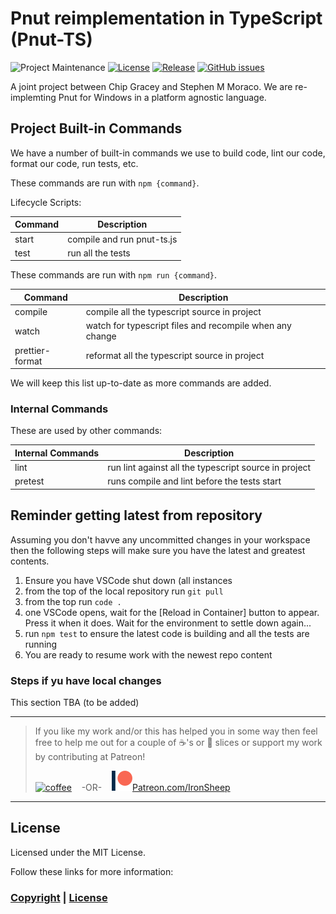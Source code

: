 # Pnut reimplementation in TypeScript (Pnut-TS)

![Project Maintenance][maintenance-shield]
[![License][license-shield]](LICENSE)
[![Release][Release-shield]](https://github.com/ironsheep/Pnut-ts-dev/releases)
[![GitHub issues][Issues-shield]](https://github.com/ironsheep/Pnut-ts-dev/issues)

A joint project between Chip Gracey and Stephen M Moraco.
We are re-implemting Pnut for Windows in a platform agnostic language.

## Project Built-in Commands

We have a number of built-in commands we use to build code, lint our code, format our code, run tests, etc.

 These commands are run with `npm {command}`.

Lifecycle Scripts:

| Command | Description
| --- | --- |
| start | compile and run pnut-ts.js
| test | run all the tests



 These commands are run with `npm run {command}`.

| Command | Description
| --- | --- |
| compile | compile all the typescript source in project
| watch | watch for typescript files and recompile when any change
| prettier-format | reformat all the typescript source in project
We will keep this list up-to-date as more commands are added.

### Internal Commands

These are used by other commands:

| Internal Commands | Description
| --- | --- |
| lint | run lint against all the typescript source in project
| pretest | runs compile and lint before the tests start

## Reminder getting latest from repository

Assuming you don't havve any uncommitted changes in your workspace then the following steps will make sure you have the latest and greatest contents.

1. Ensure you have VSCode shut down (all instances
2. from the top of the local repository run `git pull`
3. from the top run `code .`
4. one VSCode opens, wait for the [Reload in Container] button to appear. Press it when it does. Wait for the environment to settle down again...
5. run `npm test` to ensure the latest code is building and all the tests are running
6. You are ready to resume work with the newest repo content

### Steps if yu have local changes

This section TBA (to be added)

---

> If you like my work and/or this has helped you in some way then feel free to help me out for a couple of :coffee:'s or :pizza: slices or support my work by contributing at Patreon!
>
> [![coffee](https://www.buymeacoffee.com/assets/img/custom_images/black_img.png)](https://www.buymeacoffee.com/ironsheep) &nbsp;&nbsp; -OR- &nbsp;&nbsp; [![Patreon](./DOCs/images/patreon.png)](https://www.patreon.com/IronSheep?fan_landing=true)[Patreon.com/IronSheep](https://www.patreon.com/IronSheep?fan_landing=true)

---

## License

Licensed under the MIT License.

Follow these links for more information:

### [Copyright](copyright) | [License](LICENSE)

[maintenance-shield]: https://img.shields.io/badge/maintainer-stephen%40ironsheep%2ebiz-blue.svg?style=for-the-badge
[license-shield]: https://camo.githubusercontent.com/bc04f96d911ea5f6e3b00e44fc0731ea74c8e1e9/68747470733a2f2f696d672e736869656c64732e696f2f6769746875622f6c6963656e73652f69616e74726963682f746578742d646976696465722d726f772e7376673f7374796c653d666f722d7468652d6261646765
[Release-shield]: https://img.shields.io/github/release/ironsheep/Pnut-ts-dev/all.svg
[Issues-shield]: https://img.shields.io/github/issues/ironsheep/Pnut-ts-dev.svg
